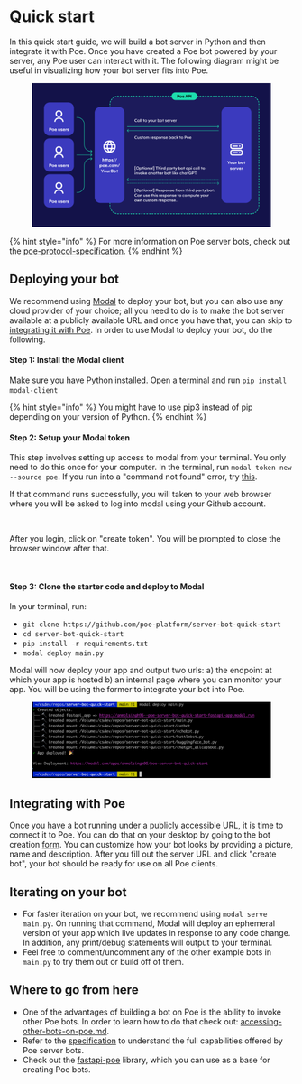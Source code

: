 # Quick start

In this quick start guide, we will build a bot server in Python and then integrate it with Poe. Once you have created a Poe bot powered by your server, any Poe user can interact with it. The following diagram might be useful in visualizing how your bot server fits into Poe.

<figure><img src="../.gitbook/assets/image (13).png" alt=""><figcaption></figcaption></figure>

{% hint style="info" %}
For more information on Poe server bots, check out the [poe-protocol-specification](poe-protocol-specification/ "mention").
{% endhint %}

## Deploying your bot

We recommend using [Modal](https://modal.com/?utm\_source=poe) to deploy your bot, but you can also use any cloud provider of your choice; all you need to do is to make the bot server available at a publicly available URL and once you have that, you can skip to [integrating it with Poe](quick-start.md#integrating-with-poe). In order to use Modal to deploy your bot, do the following.

#### Step 1: Install the Modal client

Make sure you have Python installed. Open a terminal and run `pip install modal-client`

{% hint style="info" %}
You might have to use pip3 instead of pip depending on your version of Python.
{% endhint %}

#### Step 2: Setup your Modal token

This step involves setting up access to modal from your terminal. You only need to do this once for your computer. In the terminal, run `modal token new --source poe`. If you run into a "command not found" error, try [this](https://modal.com/docs/guide/troubleshooting#command-not-found-errors).

If that command runs successfully, you will taken to your web browser where you will be asked to log into modal using your Github account.

<figure><img src="../.gitbook/assets/login.png" alt=""><figcaption></figcaption></figure>

After you login, click on "create token". You will be prompted to close the browser window after that.

<figure><img src="../.gitbook/assets/create_token.png" alt=""><figcaption></figcaption></figure>

#### Step 3: Clone the starter code and deploy to Modal

In your terminal, run:

* `git clone https://github.com/poe-platform/server-bot-quick-start`
* `cd server-bot-quick-start`
* `pip install -r requirements.txt`
* `modal deploy main.py`

Modal will now deploy your app and output two urls: a) the endpoint at which your app is hosted b) an internal page where you can monitor your app. You will be using the former to integrate your bot into Poe.

<figure><img src="../.gitbook/assets/image (5).png" alt=""><figcaption></figcaption></figure>

## Integrating with Poe

Once you have a bot running under a publicly accessible URL, it is time to connect it to Poe. You can do that on your desktop by going to the bot creation [form](https://poe.com/create\_bot?server=1). You can customize how your bot looks by providing a picture, name and description. After you fill out the server URL and click "create bot", your bot should be ready for use on all Poe clients.

## Iterating on your bot

* For faster iteration on your bot, we recommend using `modal serve main.py`. On running that command, Modal will deploy an ephemeral version of your app which live updates in response to any code change. In addition, any print/debug statements will output to your terminal.
* Feel free to comment/uncomment any of the other example bots in `main.py` to try them out or build off of them.

## Where to go from here

* One of the advantages of building a bot on Poe is the ability to invoke other Poe bots. In order to learn how to do that check out: [accessing-other-bots-on-poe.md](accessing-other-bots-on-poe.md "mention").
* Refer to the [specification](poe-protocol-specification/) to understand the full capabilities offered by Poe server bots.
* Check out the [fastapi-poe](https://pypi.org/project/fastapi-poe/) library, which you can use as a base for creating Poe bots.
